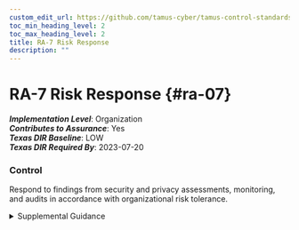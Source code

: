 ```yaml
---
custom_edit_url: https://github.com/tamus-cyber/tamus-control-standards/tree/main/content/tamus.edu/TAMUS_profile.xml
toc_min_heading_level: 2
toc_max_heading_level: 2
title: RA-7 Risk Response
description: ""
---
```


# RA-7 Risk Response {#ra-07}

_**Implementation Level**_: Organization\
_**Contributes to Assurance**_: Yes\
_**Texas DIR Baseline**_: LOW\
_**Texas DIR Required By**_: 2023-07-20

### Control

Respond to findings from security and privacy assessments, monitoring, and audits in accordance with organizational risk tolerance.


<details><summary>Supplemental Guidance</summary>Organizations have many options for responding to risk including mitigating risk by implementing new controls or strengthening existing controls, accepting risk with appropriate justification or rationale, sharing or transferring risk, or avoiding risk. The risk tolerance of the organization influences risk response decisions and actions. Risk response addresses the need to determine an appropriate response to risk before generating a plan of action and milestones entry. For example, the response may be to accept risk or reject risk, or it may be possible to mitigate the risk immediately so that a plan of action and milestones entry is not needed. However, if the risk response is to mitigate the risk, and the mitigation cannot be completed immediately, a plan of action and milestones entry is generated.</details>

